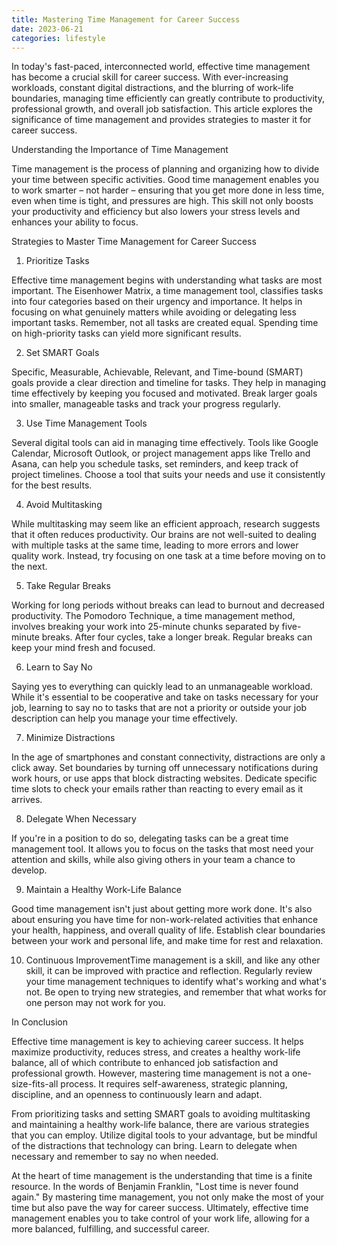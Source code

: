 ```yaml
---
title: Mastering Time Management for Career Success
date: 2023-06-21
categories: lifestyle
---
```

In today's fast-paced, interconnected world, effective time management has become a crucial skill for career success. With ever-increasing workloads, constant digital distractions, and the blurring of work-life boundaries, managing time efficiently can greatly contribute to productivity, professional growth, and overall job satisfaction. This article explores the significance of time management and provides strategies to master it for career success.

Understanding the Importance of Time Management

Time management is the process of planning and organizing how to divide your time between specific activities. Good time management enables you to work smarter – not harder – ensuring that you get more done in less time, even when time is tight, and pressures are high. This skill not only boosts your productivity and efficiency but also lowers your stress levels and enhances your ability to focus.

Strategies to Master Time Management for Career Success

1. Prioritize Tasks

Effective time management begins with understanding what tasks are most important. The Eisenhower Matrix, a time management tool, classifies tasks into four categories based on their urgency and importance. It helps in focusing on what genuinely matters while avoiding or delegating less important tasks. Remember, not all tasks are created equal. Spending time on high-priority tasks can yield more significant results.

2. Set SMART Goals

Specific, Measurable, Achievable, Relevant, and Time-bound (SMART) goals provide a clear direction and timeline for tasks. They help in managing time effectively by keeping you focused and motivated. Break larger goals into smaller, manageable tasks and track your progress regularly.

3. Use Time Management Tools

Several digital tools can aid in managing time effectively. Tools like Google Calendar, Microsoft Outlook, or project management apps like Trello and Asana, can help you schedule tasks, set reminders, and keep track of project timelines. Choose a tool that suits your needs and use it consistently for the best results.

4. Avoid Multitasking

While multitasking may seem like an efficient approach, research suggests that it often reduces productivity. Our brains are not well-suited to dealing with multiple tasks at the same time, leading to more errors and lower quality work. Instead, try focusing on one task at a time before moving on to the next.

5. Take Regular Breaks

Working for long periods without breaks can lead to burnout and decreased productivity. The Pomodoro Technique, a time management method, involves breaking your work into 25-minute chunks separated by five-minute breaks. After four cycles, take a longer break. Regular breaks can keep your mind fresh and focused.

6. Learn to Say No

Saying yes to everything can quickly lead to an unmanageable workload. While it's essential to be cooperative and take on tasks necessary for your job, learning to say no to tasks that are not a priority or outside your job description can help you manage your time effectively.

7. Minimize Distractions

In the age of smartphones and constant connectivity, distractions are only a click away. Set boundaries by turning off unnecessary notifications during work hours, or use apps that block distracting websites. Dedicate specific time slots to check your emails rather than reacting to every email as it arrives.

8. Delegate When Necessary

If you're in a position to do so, delegating tasks can be a great time management tool. It allows you to focus on the tasks that most need your attention and skills, while also giving others in your team a chance to develop.

9. Maintain a Healthy Work-Life Balance

Good time management isn't just about getting more work done. It's also about ensuring you have time for non-work-related activities that enhance your health, happiness, and overall quality of life. Establish clear boundaries between your work and personal life, and make time for rest and relaxation.

10. Continuous ImprovementTime management is a skill, and like any other skill, it can be improved with practice and reflection. Regularly review your time management techniques to identify what's working and what's not. Be open to trying new strategies, and remember that what works for one person may not work for you.

In Conclusion

Effective time management is key to achieving career success. It helps maximize productivity, reduces stress, and creates a healthy work-life balance, all of which contribute to enhanced job satisfaction and professional growth. However, mastering time management is not a one-size-fits-all process. It requires self-awareness, strategic planning, discipline, and an openness to continuously learn and adapt.

From prioritizing tasks and setting SMART goals to avoiding multitasking and maintaining a healthy work-life balance, there are various strategies that you can employ. Utilize digital tools to your advantage, but be mindful of the distractions that technology can bring. Learn to delegate when necessary and remember to say no when needed.

At the heart of time management is the understanding that time is a finite resource. In the words of Benjamin Franklin, "Lost time is never found again." By mastering time management, you not only make the most of your time but also pave the way for career success. Ultimately, effective time management enables you to take control of your work life, allowing for a more balanced, fulfilling, and successful career.